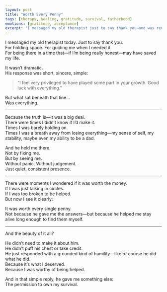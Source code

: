 ```yaml
---
layout: post
title: "Worth Every Penny"
tags: [therapy, healing, gratitude, survival, fatherhood]
emotions: [gratitude, acceptance]
excerpt: "I messaged my old therapist just to say thank you—and was reminded that his quiet presence didn’t just guide me, it saved me."
---
```


I messaged my old therapist today. Just to say thank you.  
For holding space. For guiding me when I needed it.  
For being there in a time that—if I’m being really honest—may have saved my life.

It wasn’t dramatic.  
His response was short, sincere, simple:

> “I feel very privileged to have played some part in your growth. Good luck with everything.”

But what sat beneath that line…  
Was everything.

---

Because the truth is—it was a big deal.  
There were times I didn’t know if I’d make it.  
Times I was barely holding on.  
Times I was a breath away from losing everything—my sense of self, my stability, maybe even my ability to be a dad.

And he held me there.  
Not by fixing me.  
But by seeing me.  
Without panic. Without judgement.  
Just quiet, consistent presence.

---

There were moments I wondered if it was worth the money.  
If I was just talking in circles.  
If I was too broken to be helped.  
But now I see it clearly:

It was worth every single penny.  
Not because he gave me the answers—but because he helped me stay alive long enough to find them myself.

---

And the beauty of it all?

He didn’t need to make it about him.  
He didn’t puff his chest or take credit.  
He just responded with a grounded kind of humility—like of course he did what he did.  
Because it’s what I deserved.  
Because I was worthy of being helped.

And in that simple reply, he gave me something else:  
The permission to own my survival.
